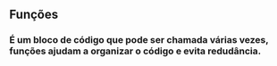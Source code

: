 ## Funções

### É um bloco de código que pode ser chamada várias vezes, funções ajudam a organizar o código e evita redudância.